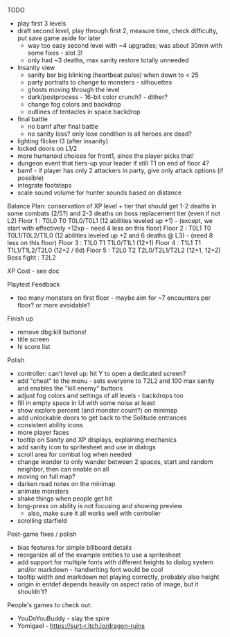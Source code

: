 TODO
* play first 3 levels
* draft second level, play through first 2, measure time, check difficulty, put save game aside for later
  * way too easy second level with ~4 upgrades; was about 30min with some fixes - slot 3!
  * only had ~3 deaths, max sanity restore totally unneeded
* Insanity view
  * sanity bar big blinking (heartbeat pulse) when down to < 25
  * party portraits to change to monsters - silhouettes
  * ghosts moving through the level
  * dark/postprocess - 16-bit color crunch? - dither?
  * change fog colors and backdrop
  * outlines of tentacles in space backdrop
* final battle
  * no bamf after final battle
  * no sanity loss? only lose condition is all heroes are dead?
* lighting flicker l3 (after insanity)
* locked doors on L1/2
* more humanoid choices for front1, since the player picks that!
* dungeon event that tiers-up your leader if still T1 on end of floor 4?
* bamf - if player has only 2 attackers in party, give only attack options (if possible)
* integrate footsteps
* scale sound volume for hunter sounds based on distance

Balance Plan: conservation of XP
          level + tier that should get 1-2 deaths in some combats (2/5?) and 2-3 deaths on boss
                replacement tier (even if not L2)
Floor 1 : T0L0  T0
  T0L0/T0L1 (12 abilities leveled up +1) - (except, we start with effectively +12xp - need 4 less on this floor)
Floor 2 : T0L1  T0
  T0L1/T0L2/T1L0 (12 abilities leveled up +2 and 6 deaths @ L3) - (need 8 less on this floor)
Floor 3 : T1L0  T1
  T1L0/T1L1 (12+1)
Floor 4 : T1L1  T1
  T1L1/T1L2/T2L0 (12+2 / 6d)
Floor 5 : T2L0  T2
  T2L0/T2L1/T2L2 (12+1, 12+2)
Boss fight : T2L2

XP Cost - see doc

Playtest Feedback
* too many monsters on first floor - maybe aim for ~7 encounters per floor? or more avoidable?

Finish up
* remove dbg:kill buttons!
* title screen
* hi score list

Polish
* controller: can't level up: hit Y to open a dedicated screen?
* add "cheat" to the menu - sets everyone to T2L2 and 100 max sanity and enables the "kill enemy" buttons
* adjust fog colors and settings of all levels - backdrops too
* fill in empty space in UI with some noise at least
* show explore percent (and monster count?) on minimap
* add unlockable doors to get back to the Solitude entrances
* consistent ability icons
* more player faces
* tooltip on Sanity and XP displays, explaining mechanics
* add sanity icon to spritesheet and use in dialogs
* scroll area for combat log when needed
* change wander to only wander between 2 spaces, start and random neighbor, then can enable on all
* moving on full map?
* darken read notes on the minimap
* animate monsters
* shake things when people get hit
* long-press on ability is not focusing and showing preview
  * also, make sure it all works well with controller
* scrolling starfield

Post-game fixes / polish
* bias features for simple billboard details
* reorganize all of the example entities to use a spritesheet
* add support for multiple fonts with different heights to dialog system and/or markdown - handwriting font would be cool
* tooltip width and markdown not playing correctly, probably also height
* origin in entdef depends heavily on aspect ratio of image, but it shouldn't?

People's games to check out:
* YouDoYouBuddy - slay the spire
* Yomigael - https://surt-r.itch.io/dragon-ruins
